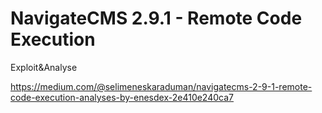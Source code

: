 # NavigateCMS 2.9.1 - Remote Code Execution

Exploit&Analyse

https://medium.com/@selimeneskaraduman/navigatecms-2-9-1-remote-code-execution-analyses-by-enesdex-2e410e240ca7
